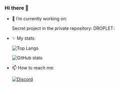 ### Hi there 👋

- 🔭 I’m currently working on:

    Secret project in the private repository: DROPLET💧
- ✨ My stats:

    ![Top Langs](https://github-readme-stats.vercel.app/api/top-langs/?username=LINQeee&layout=compact&theme=dark)

    ![GitHub stats](https://github-readme-stats.vercel.app/api?username=LINQeee&show_icons=true&show=reviews,discussions_started,discussions_answered,prs_merged,prs_merged_percentage&theme=dark&rank_icon=github)

- 📫 How to reach me:

    [![Discord](https://discordapp.com/api/guilds/1121926855545593978/widget.png?style=banner2)](https://discord.gg/ansRahAz5C)
